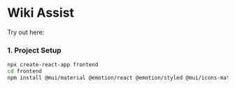 # Wiki Assist

Try out here:


### 1. Project Setup

```bash
npx create-react-app frontend
cd frontend
npm install @mui/material @emotion/react @emotion/styled @mui/icons-material axios jwt-decode react-router-dom
```
